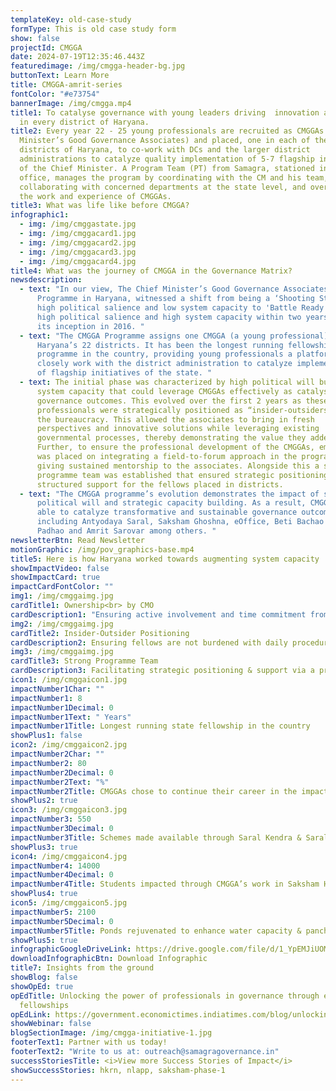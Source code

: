 ```yaml
---
templateKey: old-case-study
formType: This is old case study form
show: false
projectId: CMGGA
date: 2024-07-19T12:35:46.443Z
featuredimage: /img/cmgga-header-bg.jpg
buttonText: Learn More
title: CMGGA-amrit-series
fontColor: "#e73754"
bannerImage: /img/cmgga.mp4
title1: To catalyse governance with young leaders driving  innovation and impact
  in every district of Haryana.
title2: Every year 22 - 25 young professionals are recruited as CMGGAs (Chief
  Minister’s Good Governance Associates) and placed, one in each of the 22
  districts of Haryana, to co-work with DCs and the larger district
  administrations to catalyze quality implementation of 5-7 flagship initiatives
  of the Chief Minister. A Program Team (PT) from Samagra, stationed in the CM
  office, manages the program by coordinating with the CM and his team,
  collaborating with concerned departments at the state level, and overseeing
  the work and experience of CMGGAs.
title3: What was life like before CMGGA?
infographic1:
  - img: /img/cmggastate.jpg
  - img: /img/cmggacard1.jpg
  - img: /img/cmggacard2.jpg
  - img: /img/cmggacard3.jpg
  - img: /img/cmggacard4.jpg
title4: What was the journey of CMGGA in the Governance Matrix?
newsdescription:
  - text: "In our view, The Chief Minister’s Good Governance Associates (CMGGA)
      Programme in Haryana, witnessed a shift from being a ‘Shooting Star’ with
      high political salience and low system capacity to 'Battle Ready' with
      high political salience and high system capacity within two years since
      its inception in 2016. "
  - text: "The CMGGA Programme assigns one CMGGA (a young professional) to each of
      Haryana’s 22 districts. It has been the longest running fellowship
      programme in the country, providing young professionals a platform to
      closely work with the district administration to catalyze implementation
      of flagship initiatives of the state. "
  - text: The initial phase was characterized by high political will but limited
      system capacity that could leverage CMGGAs effectively as catalysts for
      governance outcomes. This evolved over the first 2 years as these young
      professionals were strategically positioned as “insider-outsiders” within
      the bureaucracy. This allowed the associates to bring in fresh
      perspectives and innovative solutions while leveraging existing
      governmental processes, thereby demonstrating the value they added.
      Further, to ensure the professional development of the CMGGAs, emphasis
      was placed on integrating a field-to-forum approach in the programme while
      giving sustained mentorship to the associates. Alongside this a strong
      programme team was established that ensured strategic positioning and
      structured support for the fellows placed in districts.
  - text: "The CMGGA programme’s evolution demonstrates the impact of sustained
      political will and strategic capacity building. As a result, CMGGAs were
      able to catalyze transformative and sustainable governance outcomes
      including Antyodaya Saral, Saksham Ghoshna, eOffice, Beti Bachao Beti
      Padhao and Amrit Sarovar among others. "
newsletterBtn: Read Newsletter
motionGraphic: /img/pov_graphics-base.mp4
title5: Here is how Haryana worked towards augmenting system capacity
showImpactVideo: false
showImpactCard: true
impactCardFontColor: ""
img1: /img/cmggaimg.jpg
cardTitle1: Ownership<br> by CMO
cardDescription1: "Ensuring active involvement and time commitment from CMO "
img2: /img/cmggaimg.jpg
cardTitle2: Insider-Outsider Positioning
cardDescription2: Ensuring fellows are not burdened with daily procedures of governance
img3: /img/cmggaimg.jpg
cardTitle3: Strong Programme Team
cardDescription3: Facilitating strategic positioning & support via a programme office
icon1: /img/cmggaicon1.jpg
impactNumber1Char: ""
impactNumber1: 8
impactNumber1Decimal: 0
impactNumber1Text: " Years"
impactNumber1Title: Longest running state fellowship in the country
showPlus1: false
icon2: /img/cmggaicon2.jpg
impactNumber2Char: ""
impactNumber2: 80
impactNumber2Decimal: 0
impactNumber2Text: "%"
impactNumber2Title: CMGGAs chose to continue their career in the impact space
showPlus2: true
icon3: /img/cmggaicon3.jpg
impactNumber3: 550
impactNumber3Decimal: 0
impactNumber3Title: Schemes made available through Saral Kendra & Saral Portal
showPlus3: true
icon4: /img/cmggaicon4.jpg
impactNumber4: 14000
impactNumber4Decimal: 0
impactNumber4Title: Students impacted through CMGGA’s work in Saksham Haryana (Education)
showPlus4: true
icon5: /img/cmggaicon5.jpg
impactNumber5: 2100
impactNumber5Decimal: 0
impactNumber5Title: Ponds rejuvenated to enhance water capacity & panchayat income
showPlus5: true
infographicGoogleDriveLink: https://drive.google.com/file/d/1_YpEMJiUOMctg18JMebQVGwTz--8QZix/view?usp=sharing
downloadInfographicBtn: Download Infographic
title7: Insights from the ground
showBlog: false
showOpEd: true
opEdTitle: Unlocking the power of professionals in governance through effective
  fellowships
opEdLink: https://government.economictimes.indiatimes.com/blog/unlocking-the-power-of-professionals-in-governance-through-effective-fellowships/101060442
showWebinar: false
blogSectionImage: /img/cmgga-initiative-1.jpg
footerText1: Partner with us today!
footerText2: "Write to us at: outreach@samagragovernance.in"
successStoriesTitle: <i>View more Success Stories of Impact</i>
showSuccessStories: hkrn, nlapp, saksham-phase-1
---
```

